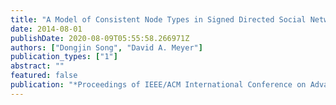 ```yaml
---
title: "A Model of Consistent Node Types in Signed Directed Social Networks"
date: 2014-08-01
publishDate: 2020-08-09T05:55:58.266971Z
authors: ["Dongjin Song", "David A. Meyer"]
publication_types: ["1"]
abstract: ""
featured: false
publication: "*Proceedings of IEEE/ACM International Conference on Advances in Social Network Analysis and Mining (ASONAM)*"
---
```


